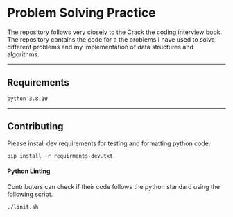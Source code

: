 # Problem Solving Practice
The repository follows very closely to the Crack the coding interview book. The repository contains the code for a the problems I have used to solve different problems and my implementation of data structures and algorithms.

-----

## Requirements

```
python 3.8.10
```

-----

## Contributing

Please install dev requirements for testing and formatting python code.

```
pip install -r requirments-dev.txt
```

#### Python Linting 

Contributers can check if their code follows the python standard using the following script.

```
./linit.sh
```
